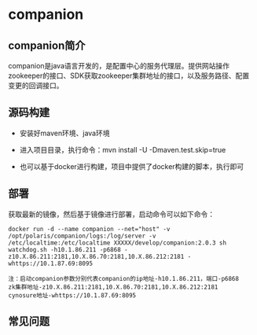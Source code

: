 # **companion**
## **companion简介**
​	companion是java语言开发的，是配置中心的服务代理层。提供网站操作zookeeper的接口、SDK获取zookeeper集群地址的接口，以及服务路径、配置变更的回调接口。

## **源码构建**

- 安装好maven环境、java环境

- 进入项目目录，执行命令：mvn install -U  -Dmaven.test.skip=true

- 也可以基于docker进行构建，项目中提供了docker构建的脚本，执行即可

## **部署**

获取最新的镜像，然后基于镜像进行部署，启动命令可以如下命令：

```
docker run -d --name companion --net="host" -v /opt/polaris/companion/logs:/log/server -v /etc/localtime:/etc/localtime XXXXX/develop/companion:2.0.3 sh watchdog.sh -h10.1.86.211 -p6868 -z10.X.86.211:2181,10.X.86.70:2181,10.X.86.212:2181 -whttps://10.1.87.69:8095

注：启动companion参数分别代表companion的ip地址-h10.1.86.211，端口-p6868
zk集群地址-z10.X.86.211:2181,10.X.86.70:2181,10.X.86.212:2181
cynosure地址-whttps://10.1.87.69:8095
```



## **常见问题**


